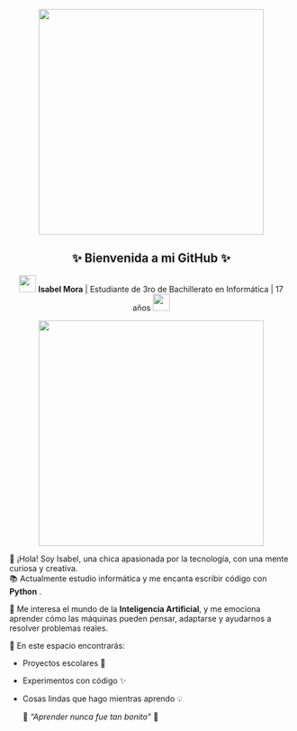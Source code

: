 <p align="center">
 <img src="https://github.com/user-attachments/assets/51854101-2dd8-471d-b981-1a51fb909cef" width="400"/>
  </p>
<p align="center">
<h2 align="center">✨ Bienvenida a mi GitHub ✨</h2>

<p align="center">
  <img src="https://emojicdn.elk.sh/🌸" width="30"/> 
  <strong>Isabel Mora</strong> | Estudiante de 3ro de Bachillerato en Informática | 17 años  
  <img src="https://emojicdn.elk.sh/💻" width="30"/>
</p>
<p align="center">
 <img src="https://private-user-images.githubusercontent.com/178394026/449903407-775e45a6-1e34-49d9-855e-195be0a54aec.gif?jwt=eyJhbGciOiJIUzI1NiIsInR5cCI6IkpXVCJ9.eyJpc3MiOiJnaXRodWIuY29tIiwiYXVkIjoicmF3LmdpdGh1YnVzZXJjb250ZW50LmNvbSIsImtleSI6ImtleTUiLCJleHAiOjE3NDg4Mjc5MDQsIm5iZiI6MTc0ODgyNzYwNCwicGF0aCI6Ii8xNzgzOTQwMjYvNDQ5OTAzNDA3LTc3NWU0NWE2LTFlMzQtNDlkOS04NTVlLTE5NWJlMGE1NGFlYy5naWY_WC1BbXotQWxnb3JpdGhtPUFXUzQtSE1BQy1TSEEyNTYmWC1BbXotQ3JlZGVudGlhbD1BS0lBVkNPRFlMU0E1M1BRSzRaQSUyRjIwMjUwNjAyJTJGdXMtZWFzdC0xJTJGczMlMkZhd3M0X3JlcXVlc3QmWC1BbXotRGF0ZT0yMDI1MDYwMlQwMTI2NDRaJlgtQW16LUV4cGlyZXM9MzAwJlgtQW16LVNpZ25hdHVyZT00MzY3NjJlYTNlMDBmN2YwZDk4OTNjMmU4MTMxZjI1NjQxZTcwYjc0ZWZmNjlkNDBhOTYzMGQ2MTJjMjQ2YTA0JlgtQW16LVNpZ25lZEhlYWRlcnM9aG9zdCJ9.hueKPZ0WoSTmsSDibCSlsvym4QrYUBTMm8esu9bEq7o" width="400"/>
  </p>



🌷 ¡Hola! Soy Isabel, una chica apasionada por la tecnología, con una mente curiosa y creativa.  
📚 Actualmente estudio informática y me encanta escribir código con <strong>Python</strong> .

💖 Me interesa el mundo de la <strong>Inteligencia Artificial</strong>, y me emociona aprender cómo las máquinas pueden pensar, adaptarse y ayudarnos a resolver problemas reales.

🌸 En este espacio encontrarás:
- Proyectos escolares 📘
- Experimentos con código ✨
- Cosas lindas que hago mientras aprendo 💡

  💌 <em>“Aprender nunca fue tan bonito”</em> 💌

